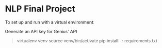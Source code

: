 # NLP Final Project

To set up and run with a virtual environment:

Generate an API key for Genius' API

> virtualenv venv
> source venv/bin/activate
> pip install -r requirements.txt
